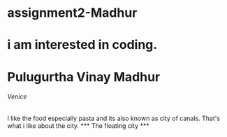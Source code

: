 # assignment2-Madhur
# i am interested in coding.
# Pulugurtha Vinay Madhur
###### Venice

I like the food especially pasta and its also known as city of canals. That's what i like about the city.
*** The floating city ***